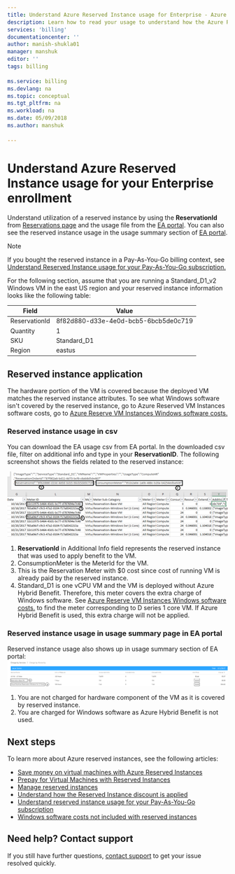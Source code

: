 ```yaml
---
title: Understand Azure Reserved Instance usage for Enterprise - Azure Billing | Microsoft Docs
description: Learn how to read your usage to understand how the Azure Reserved VM Instance for your Enterprise enrollment is applied.
services: 'billing'
documentationcenter: ''
author: manish-shukla01
manager: manshuk
editor: ''
tags: billing

ms.service: billing
ms.devlang: na
ms.topic: conceptual
ms.tgt_pltfrm: na
ms.workload: na
ms.date: 05/09/2018
ms.author: manshuk

---
```

# Understand Azure Reserved Instance usage for your Enterprise enrollment
Understand utilization of a reserved instance by using the **ReservationId** from [Reservations page](https://portal.azure.com/?microsoft_azure_marketplace_ItemHideKey=Reservations&Microsoft_Azure_Reservations=true#blade/Microsoft_Azure_Reservations/ReservationsBrowseBlade) and the usage file from the [EA portal](https://ea.azure.com). You can also see the reserved instance usage in the usage summary section of [EA portal](https://ea.azure.com).

>[!NOTE]
>If you bought the reserved instance in a Pay-As-You-Go billing context, see [Understand Reserved Instance usage for your Pay-As-You-Go subscription.](billing-understand-reserved-instance-usage.md)

For the following section, assume that you are running a Standard_D1_v2 Windows VM in the east US region and your reserved instance information looks like the following table:

| Field | Value |
|---| --- |
|ReservationId |8f82d880-d33e-4e0d-bcb5-6bcb5de0c719|
|Quantity |1|
|SKU | Standard_D1|
|Region | eastus |

## Reserved instance application

The hardware portion of the VM is covered because the deployed VM matches the reserved instance attributes. To see what Windows software isn't covered by the reserved instance, go to Azure Reserved VM Instances software costs, go to [Azure Reserve VM Instances Windows software costs.](billing-reserved-instance-windows-software-costs.md)


### Reserved instance usage in csv
You can download the EA usage csv from EA portal. In the downloaded csv file, filter on additional info and type in your **ReservationID**. The following screenshot shows the fields related to the reserved instance:

![Enterprise Agreement (EA) csv for Azure Reserved Instance](./media/billing-understand-reserved-instance-usage-ea/billing-ea-reserved-instance-csv.png)

1. **ReservationId** in Additional Info field represents the reserved instance that was used to apply benefit to the VM.
2. ConsumptionMeter is the MeterId for the VM.
3. This is the Reservation Meter with $0 cost since cost of running VM is already paid by the reserved instance. 
4. Standard_D1 is one vCPU VM and the VM is deployed without Azure Hybrid Benefit. Therefore, this meter covers the extra charge of Windows software. See [Azure Reserve VM Instances Windows software costs.](billing-reserved-instance-windows-software-costs.md) to find the meter corresponding to D series 1 core VM. If Azure Hybrid Benefit is used, this extra charge will not be applied.

### Reserved instance usage in usage summary page in EA portal

Reserved instance usage also shows up in usage summary section of EA portal:
![Enterprise Agreement (EA) usage summary](./media/billing-understand-reserved-instance-usage-ea/billing-ea-reserved-instance-usagesummary.png)

1. You are not charged for hardware component of the VM as it is covered by reserved instance. 
2. You are charged for Windows software as Azure Hybrid Benefit is not used. 

## Next steps
To learn more about Azure reserved instances, see the following articles:

- [Save money on virtual machines with Azure Reserved Instances](billing-save-compute-costs-reservations.md)
- [Prepay for Virtual Machines with Reserved Instances](../virtual-machines/windows/prepay-reserved-vm-instances.md)
- [Manage reserved instances](billing-manage-reserved-vm-instance.md)
- [Understand how the Reserved Instance discount is applied](billing-understand-vm-reservation-charges.md)
- [Understand reserved instance usage for your Pay-As-You-Go subscription](billing-understand-reserved-instance-usage.md)
- [Windows software costs not included with reserved instances](billing-reserved-instance-windows-software-costs.md)

## Need help? Contact support

If you still have further questions, [contact support](https://portal.azure.com/?#blade/Microsoft_Azure_Support/HelpAndSupportBlade) to get your issue resolved quickly.